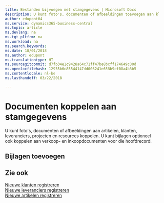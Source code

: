 ```yaml
---
title: Bestanden bijvoegen met stamgegevens | Microsoft Docs
description: U kunt foto's, documenten of afbeeldingen toevoegen aan klanten, leveranciers en andere hoofdrecords, en kunt u deze ook aan facturen koppelen.
author: edupont04
ms.service: dynamics365-business-central
ms.topic: article
ms.devlang: na
ms.tgt_pltfrm: na
ms.workload: na
ms.search.keywords: 
ms.date: 10/01/2018
ms.author: edupont
ms.translationtype: HT
ms.sourcegitcommit: d7fb34e1c9428a64c71ff47be8bcff174649c00d
ms.openlocfilehash: 12955b6c85544147dd003241e658b9ef08a4b8b5
ms.contentlocale: nl-be
ms.lasthandoff: 03/22/2018

---
```

# <a name="attaching-documents-to-master-data"></a>Documenten koppelen aan stamgegevens
U kunt foto's, documenten of afbeeldingen aan artikelen, klanten, leveranciers, projecten en resources koppelen. U kunt bijlagen optioneel ook koppelen aan verkoop- en inkoopdocumenten voor die hoofdrecord.  

## <a name="adding-attachments"></a>Bijlagen toevoegen


## <a name="see-also"></a>Zie ook
[Nieuwe klanten registreren](sales-how-register-new-customers.md)  
[Nieuwe leveranciers registreren](purchasing-how-register-new-vendors.md)  
[Nieuwe artikelen registreren](inventory-how-register-new-items.md)  

